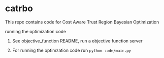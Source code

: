 # catrbo
This repo contains code for Cost Aware Trust Region Bayesian Optimization 

running the optimization code

1. See objective_function README, run a objective function server

2. For running the optimzation code run `python code/main.py`
